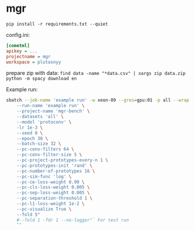 # mgr

`pip install -r requirements.txt --quiet`


config.ini:
```ini
[cometml]
apikey = ...
projectname = mgr
workspace = plutasnyy
```

prepare zip with data:
`find data -name "*data.csv" | xargs zip data.zip`
`python -m spacy download en`

Example run:
```bash
sbatch --job-name 'example run' -w xeon-09 --gres=gpu:01 -p all --wrap "python3 src/train.py \
    --run-name 'example run' \
    --project-name 'mgr-bench' \
    --datasets 'all' \
    --model 'protoconv' \
    -lr 1e-3 \
    --seed 0 \
    --epoch 30 \
    --batch-size 32 \
    --pc-conv-filters 64 \
    --pc-conv-filter-size 5 \
    --pc-project-prototypes-every-n 1 \
    --pc-prototypes-init 'rand' \
    --pc-number-of-prototypes 16 \
    --pc-sim-func 'log' \
    --pc-ce-loss-weight 0.99 \
    --pc-cls-loss-weight 0.005 \
    --pc-sep-loss-weight 0.005 \
    --pc-separation-threshold 1 \
    --pc-l1-loss-weight 1e-2 \
    --pc-visualize True \
    --fold 5"
    #--fold 1 -fdr 1 --no-logger"` For test run
    ``